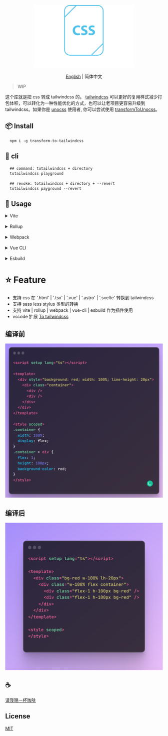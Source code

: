 <p align="center">
<img height="200" src="./assets/kv.png" alt="to tailwindcss">
</p>
<p align="center"> <a href="./README.md">English</a> | 简体中文</p>

> WIP

这个库就是把 css 转成 tailwindcss 的。 [tailwindcss](https://tailwindcss.com/) 可以更好的复用样式减少打包体积，可以转化为一种性能优化的方式，也可以让老项目更容易升级到 tailwindcss。如果你是 [unocss](https://github.com/unocss/unocss) 使用者, 你可以尝试使用 [transformToUnocss](https://github.com/Simon-He95/transformToUnocss)。

## 📦 Install

```
  npm i -g transform-to-tailwindcss
```

## 🦄 cli

```
  ## command: totailwindcss + directory
  totailwindcss playground

  ## revoke: totailwindcss + directory + --revert
  totailwindcss payground --revert
```

## 🌈 Usage

<details>
<summary>Vite</summary>

```ts
// vite.config.ts
import { vitePluginTransformTotailwindcss } from 'transform-to-tailwindcss'
export default defineConfig({
  plugins: [vitePluginTransformTotailwindcss(/* options */)],
})
```

</details>
<br>
<details>
<summary>Rollup</summary>

```ts
// rollup.config.js
import { resolve } from 'path'
import { rollupTransformTotailwindcss } from 'transform-to-tailwindcss'
export default {
  plugins: [rollupTransformTotailwindcss(/* options */)],
}
```

</details>
<br>
<details>
<summary>Webpack</summary>

```ts
// webpack.config.js
module.exports = {
  /* ... */
  plugins: [
    require('transform-to-tailwindcss').webpackTransformTotailwindcss({
      /* options */
    }),
  ],
}
```

</details>
<br>
<details>
<summary>Vue CLI</summary>

```ts
// vue.config.js
module.exports = {
  configureWebpack: {
    plugins: [
      require('transform-to-tailwindcss').webpackTransformTotailwindcss({
        /* options */
      }),
    ],
  },
}
```

</details>
<br>
<details>
<summary>Esbuild</summary>

```ts
// esbuild.config.js
import { build } from 'esbuild'
import { esbuildTransformTotailwindcss } from 'transform-to-tailwindcss'

build({
  plugins: [esbuildTransformTotailwindcss(/* options */)],
})
```

</details>

# ⭐ Feature

- 支持 css 在 '.html' | '.tsx' | '.vue' | '.astro' | '.svelte' 转换到 tailwindcss
- 支持 sass less stylus 类型的转换
- 支持 vite | rollup | webpack | vue-cli | esbuild 作为插件使用
- vscode 扩展 [To tailwindcss](https://github.com/Simon-He95/totailwindcss)

## 编译前

![before](/assets/before.png)

## 编译后

![after](/assets/after.png)

## :coffee:

[请我喝一杯咖啡](https://github.com/Simon-He95/sponsor)

## License

[MIT](./license)
